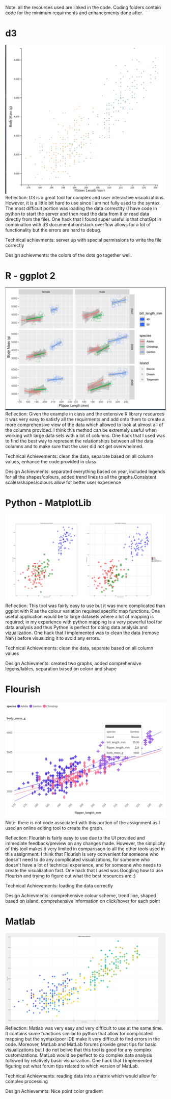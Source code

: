 Note: all the resources used are linked in the code. Coding folders contain code for the minimum requirments and enhancements done after. 
# d3
![D3 final result](img/d3.png)
Reflection: D3 is a great tool for complex and user interactive visualizations. However, it is a little bit hard to use since I am not fully used to the syntax. The most difficult portion was loading the data correctlty (I have code in python to start the server and then read the data from it or read data directly from the file). One hack that I found super useful is that chatGpt in combination with d3 documentation/stack overflow allows for a lot of functionality but the errors are hard to debug. 

Technical achievments: server up with special permissions to write the file correctly

Design achievments: the colors of the dots go together well.

# R - ggplot 2
![Gg plot 2 final result](img/ggplot.png)
Reflection:
Given the example in class and the extensive R library resources it was very easy to satisfy all the requirments and add onto them to create a more comprehensive view of the data which allowed to look at almost all of the columns provided. I think this method can be extremely useful when working with large data sets with a lot of columns. One hack that I used was to find the best way to represent the relationships between all the data columns and to make sure that the user did not get overwhelmed.

Technical Achievements: clean the data, separate based on all column values, enhance the code provided in class.

Design Achievments: separated everything based on year, included legends for all the shapes/colours, added trend lines to all the graphs.Consistent scales/shapes/colours allow for better user experience

# Python - MatplotLib
![MatplotLib final result](img/matplotlib.png)
Reflection:
This tool was fairly easy to use but it was more complicated than ggplot with R as the colour variation required specific map functions. One useful application would be to large datasets where a lot of mapping is required; in my experience with python mapping is a very powerful tool for data analysis and thus Python is perfect for doing data analysis and vizualization. One hack that I implemented was to clean the data (remove NaN) before visualizing it to avoid any errors.

Technical Achievements: clean the data, separate based on all column values

Design Achievments: created two graphs, added comprehensive legens/lables, separation based on colour and shape

# Flourish
![Flourish final result](img/flourish.png)
Note: there is not code associated with this portion of the assignment as I used an online editing tool to create the graph.

Reflection:
Flourish is fairly easy to use due to the UI provided and immediate feedback/preview on any changes made. However, the simplicity of this tool makes it very limited in comparisson to all the other tools used in this assignment. I think that Flourish is very convenient for someone who doesn't need to do any complicated visualizations, for someone who doesn't have a lot of technical experience, and for someone who needs to create the visualization fast. One hack that I used was Googling how to use Flourish and trying to figure out what the best resources are :)

Technical Achievements: loading the data correctly

Design Achievments: comprehensive colour scheme, trend line, shaped based on island, comprehensive information on click/hover for each point

# Matlab
![FlourishMatlab final result](img/matlab.png)
Reflection:
Matlab was very easy and very difficult to use at the same time. It contains some functions similar to python that allow for complicated mapping but the syntax/poor IDE make it very difficult to find errors in the code. Moreover, MatLab and MatLab forums provide great tips for basic visualizations but I do not belive that this tool is good for any complex customizations. MatLab would be perfect to do complex data analysis followed by relatively basic visualization. One hack that I implemented figuring out what forum tips related to which version of MatLab. 

Technical Achievments: reading data into a matrix which would allow for complex processing

Design Achievemnts: Nice point color gradient
